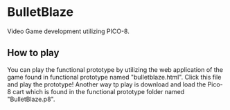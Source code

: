 # BulletBlaze
Video Game development utilizing PICO-8.

## How to play
You can play the functional prototype by utilizing the web application of the game found in functional prototype named "bulletblaze.html". Click this file and play the prototype! Another way tp play is download and load the Pico-8 cart which is found in the functional prototype folder named "BulletBlaze.p8".